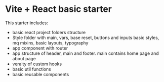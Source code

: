 # Vite + React basic starter

This starter includes:
- basic react project folders structure
- Style folder with main, vars, base reset, buttons and inputs basic styles, mq mixins, basic layouts, typography
- app component with router
- app structure of header, main and footer. main contains home page and about page
- veraity of custom hooks
- basic util functions
- basic reusable components